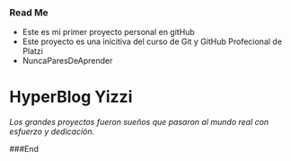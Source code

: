 ### Read Me

- Este es mi primer proyecto personal en gitHub
- Este proyecto es una inicitiva del curso de Git y GitHub Profecional de Platzi
- NuncaParesDeAprender

# HyperBlog Yizzi

*Los grandes proyectos fueron sueños que pasaron al mundo real con esfuerzo y dedicación.*

###End